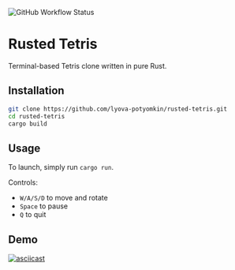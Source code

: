 ![GitHub Workflow Status](https://img.shields.io/github/workflow/status/lyova-potyomkin/rusted-tetris/Rust)

# Rusted Tetris

Terminal-based Tetris clone written in pure Rust.

## Installation

```bash
git clone https://github.com/lyova-potyomkin/rusted-tetris.git
cd rusted-tetris
cargo build
```

## Usage

To launch, simply run `cargo run`.

Controls:

  - `W/A/S/D` to move and rotate
  - `Space` to pause
  - `Q` to quit

## Demo

[![asciicast](https://asciinema.org/a/H4BzRJHDVBnTWOzyJceycu9zV.svg)](https://asciinema.org/a/H4BzRJHDVBnTWOzyJceycu9zV)
